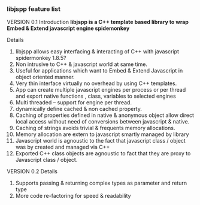 ### libjspp feature list ###
VERSION 0.1
Introduction
**libjspp is a C++ template based library to wrap Embed & Extend javascript engine spidemonkey**

Details
  1. libjspp allows easy interfacing & interacting of C++ with javascript spidermonkey 1.8.5?
  1. Non intrusive to C++ & javascript world at same time.
  1. Useful for applications which want to Embed & Extend Javascript in object oriented manner.
  1. Very thin interface virtually no overhead by using C++ templates.
  1. App can create multiple javascript engines per process or per thread and export native functions , class, variables to selected engines
  1. Multi threaded – support for engine per thread.
  1. dynamically define cached & non cached property.
  1. Caching of properties defined in native & anonymous object allow direct   local access without need of conversions between javascript & native.
  1. Caching of strings avoids trivial & frequents memory allocations.
  1. Memory allocation are extern to javascript smartly managed by library
  1. Javascript world is agnoustic to the fact that javascript class / object   was by created and managed via C++
  1. Exported C++ class objects are agnoustic to fact that they are proxy to Javascript class / object.

VERSION 0.2
Details
  1. Supports passing & returning complex types as parameter and return type
  1. More code re-factoring for speed & readability
